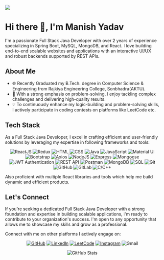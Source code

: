 

<!--
**manish552001/manish552001** is a ✨ _special_ ✨ repository because its `README.md` (this file) appears on your GitHub profile.

Here are some ideas to get you started:

- 🔭 I’m currently working on ...
- 🌱 I’m currently learning ...
- 👯 I’m looking to collaborate on ...
- 🤔 I’m looking for help with ...
- 💬 Ask me about ...
- 📫 How to reach me: ...
- 😄 Pronouns: ...
- ⚡ Fun fact: ...
-->
![](https://raw.githubusercontent.com/halfrost/halfrost/master/icons/header_.png)
# Hi there 👋, I'm Manish Yadav


I'm a passionate Full Stack Java Developer with over 2 years of experience specializing in Spring Boot, MySQL, MongoDB, and React. I love building end-to-end scalable websites and applications with an interactive UI/UX and robust backends supported by REST APIs.

## About Me

- 🌐 Recently Graduated my B.Tech. degree in Computer Science & Engineering from Rajkiya Engineering College, Sonbhadra(AKTU).
- 🚀 With a strong emphasis on problem-solving, I enjoy tackling complex challenges and delivering high-quality results.
- 💡 To continuously enhance my logic-building and problem-solving skills, I actively participate in coding contests on platforms like  LeetCode etc.

## Tech Stack

As a Full Stack Java Developer, I excel in crafting efficient and user-friendly solutions by leveraging my expertise in following frameworks and tools:

<div align="center">
  
![ReactJS](https://img.shields.io/badge/Frontend-ReactJS-blue)
![Redux](https://img.shields.io/badge/Frontend-Redux-orange)
![HTML](https://img.shields.io/badge/Frontend-HTML-orange)
![CSS](https://img.shields.io/badge/Frontend-CSS-yellowgreen)
![Java](https://img.shields.io/badge/Programming_Languages-Java-yellow)
![JavaScript](https://img.shields.io/badge/Frontend-JavaScript-yellow)
![Material UI](https://img.shields.io/badge/Frontend-Material_UI-teal)
![Bootstrap](https://img.shields.io/badge/Frontend-Bootstrap-purple)
![Axios](https://img.shields.io/badge/Frontend-Axios-green)
![NodeJS](https://img.shields.io/badge/Backend-NodeJS-brightgreen)
![Express](https://img.shields.io/badge/Backend-Express-red)
![Mongoose](https://img.shields.io/badge/Backend-Mongoose-blueviolet)
![JWT Authentication](https://img.shields.io/badge/Backend-JWT_Authentication-yellowgreen)
![REST API](https://img.shields.io/badge/Backend-REST_APIs-orange)
![Postman](https://img.shields.io/badge/API_Testing-Postman-orange)
![MongoDB](https://img.shields.io/badge/Databases-MongoDB-green)
![SQL](https://img.shields.io/badge/Databases-SQL-lightgrey)
![Git](https://img.shields.io/badge/Version_Control-Git-orange)
![GitHub](https://img.shields.io/badge/Version_Control-GitHub-lightgrey)
![GitLab](https://img.shields.io/badge/Version_Control-GitLab-blue)
![C/C++](https://img.shields.io/badge/Programming_Languages-C%2FC%2B%2B-blue)

</div>

Also proficient with multiple React libraries and tools which help me build dynamic and efficient products.

## Let's Connect

If you're seeking a dedicated Full Stack Java Developer with a strong foundation and expertise in building scalable applications, I'm ready to contribute to your organization's success. I'm open to any opportunity that allows me to showcase my skills and grow as a professional.

Connect with me on other platforms I actively engage on:

<!-- Use icons instead of regular links -->
<div align="center">
  
[![GitHub](https://img.shields.io/badge/GitHub-manish55001-black?style=for-the-badge&logo=github)](https://github.com/manish552001)
[![LinkedIn](https://img.shields.io/badge/LinkedIn-manish55001-blue?style=for-the-badge&logo=linkedin)](https://www.linkedin.com/in/manish-yadav-260882220/)
[![LeetCode](https://img.shields.io/badge/LeetCode-manish55001-yellow?style=for-the-badge&logo=leetcode)](https://leetcode.com/manish552001/)
[![Instagram](https://img.shields.io/badge/Instagram-manish552001-purple?style=for-the-badge&logo=instagram)](https://www.instagram.com/manish.yadav.5.5/)
![Gmail](https://img.shields.io/badge/Email-manishyadav552001@gmail.com-red?style=for-the-badge&logo=gmail)

<!-- Add the GitHub Readme Stats badge here -->
![GitHub Stats](https://github-readme-stats.vercel.app/api?username=manish552001&show_icons=true&count_private=true&hide=prs,issues&theme=radical&include_all_commits=true)


</div>
